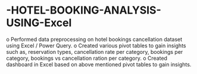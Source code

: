 # -HOTEL-BOOKING-ANALYSIS-USING-Excel
o	Performed data preprocessing on hotel bookings cancellation dataset using Excel / Power Query.
o	Created various pivot tables to gain insights such as, reservation types, cancellation rate per category, bookings per category, bookings vs cancellation ration per category.
o	Created dashboard in Excel based on above mentioned pivot tables to gain insights.
